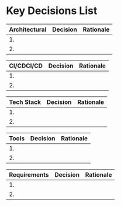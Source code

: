 # Key Decisions List

Architectural | Decision | Rationale 
--- | --- | --- 
1. |  |  
2. |  |   

CI/CDCI/CD | Decision | Rationale 
--- | --- | --- 
1. |  |  
2. |  |    

Tech Stack | Decision | Rationale 
--- | --- | --- 
1. |  |  
2. |  |   


Tools | Decision | Rationale 
--- | --- | --- 
1. |  |  
2. |  |   

Requirements | Decision | Rationale 
--- | --- | --- 
1. |  |  
2. |  |   
